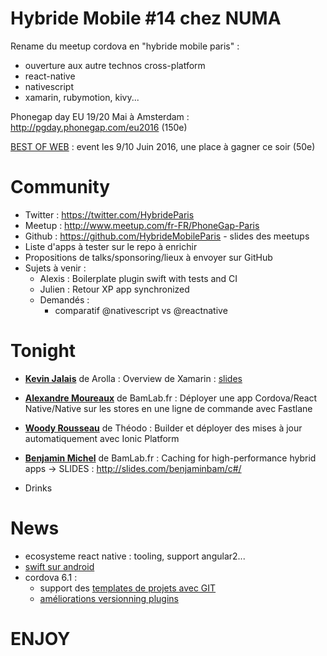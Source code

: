 # Hybride Mobile #14 chez NUMA

Rename du meetup cordova en "hybride mobile paris" :
 - ouverture aux autre technos cross-platform
 - react-native
 - nativescript
 - xamarin, rubymotion, kivy...

Phonegap day EU 19/20 Mai à Amsterdam : http://pgday.phonegap.com/eu2016 (150e)

[BEST OF WEB](http://bestofweb.paris) : event les 9/10 Juin 2016, une place à gagner ce soir (50e)

# Community

 - Twitter : https://twitter.com/HybrideParis
 - Meetup : http://www.meetup.com/fr-FR/PhoneGap-Paris
 - Github : https://github.com/HybrideMobileParis - slides des meetups
 - Liste d'apps à tester sur le repo à enrichir
 - Propositions de talks/sponsoring/lieux à envoyer sur GitHub
 - Sujets à venir :
     - Alexis : Boilerplate plugin swift with tests and CI
     - Julien : Retour XP app synchronized
     - Demandés : 
          - comparatif @nativescript vs @reactnative


# Tonight

 - **[Kevin Jalais](https://twitter.com/kevinjalais)** de Arolla : Overview de Xamarin : [slides](./xamarin-overview.pdf)

 - **[Alexandre Moureaux](https://twitter.com/almouro)** de BamLab.fr : Déployer une app Cordova/React Native/Native sur les stores en une ligne de commande avec Fastlane

 - **[Woody Rousseau](https://twitter.com/WoodyRousseau)** de Théodo : Builder et déployer des mises à jour automatiquement avec Ionic Platform 

 - **[Benjamin Michel](https://twitter.com/BenjMichel)** de BamLab.fr : Caching for high-performance hybrid apps -> SLIDES : http://slides.com/benjaminbam/c#/

 - Drinks

# News

 - ecosysteme react native : tooling, support angular2...
 - [swift sur android](https://github.com/apple/swift/pull/1442)
 - cordova 6.1 :
    - support des [templates de projets avec GIT](https://medium.com/modus-create-front-end-development/new-in-cordova-6-app-templates-using-git-24bcacc96b39)
    - [améliorations versionning plugins](https://issues.apache.org/jira/browse/CB-10679)

# ENJOY
